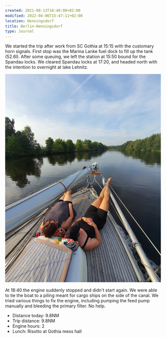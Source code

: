 ```yaml
---
created: 2021-08-13T18:48:08+02:00
modified: 2022-04-06T15:47:11+02:00
location: Henningsdorf
title: Berlin-Henningsdorf
type: Journal
---
```


We started the trip after work from SC Gothia at 15:15 with the customary horn signals.
First stop was the Marina Lanke fuel dock to fill up the tank (52.6l). After some queuing, we left the station at 15:50 bound for the Spandau locks.
We cleared Spandau locks at 17:20, and headed north with the intention to overnight at lake Lehnitz.

![Afternoon cruise](../2021/8ac846b5893d81618f57d0ab08744b0a.jpg) 

At 18:40 the engine suddenly stopped and didn't start again. We were able to tie the boat to a piling meant for cargo ships on the side of the canal.
We tried various things to fix the engine, including pumping the feed pump manually and bleeding the primary filter. No help.

* Distance today: 9.8NM
* Trip distance: 9.8NM
* Engine hours: 2
* Lunch: Risotto at Gothia mess hall
